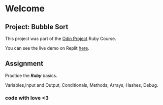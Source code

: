 # Welcome

## Project:  Bubble Sort

This project was part of the [Odin Project](https://www.theodinproject.com) Ruby Course.

You can see the live demo on Replit [here](https://replit.com/@DevStar2/Bubble-Sort#main.rb).

## Assignment

Practice the _**Ruby**_ basics.

Variables,Input and Output, Conditionals, Methods,
Arrays, Hashes, Debug.

### code with love <3

